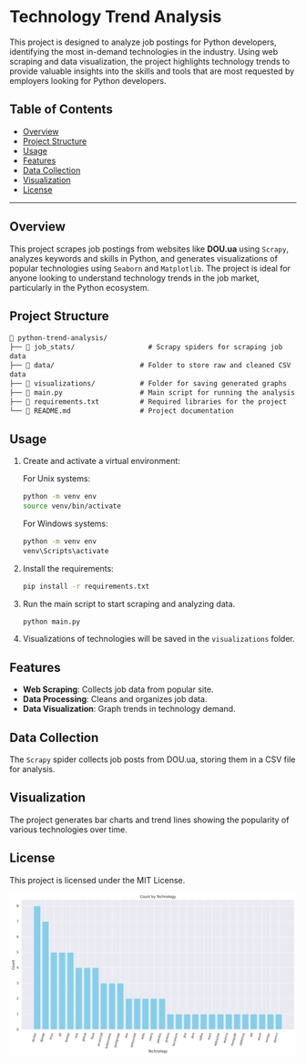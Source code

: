 
# Technology Trend Analysis

This project is designed to analyze job postings for Python developers,
identifying the most in-demand technologies in the industry. 
Using web scraping and data visualization, the project highlights technology
trends to provide valuable insights into the skills and tools that are most
requested by employers looking for Python developers.
## Table of Contents
- [Overview](#overview)
- [Project Structure](#project-structure)
- [Usage](#usage)
- [Features](#features)
- [Data Collection](#data-collection)
- [Visualization](#visualization)
- [License](#license)

---

## Overview
This project scrapes job postings from websites like **DOU.ua** using `Scrapy`, analyzes keywords and skills in Python, 
and generates visualizations of popular technologies using `Seaborn` and `Matplotlib`. The project is ideal for anyone 
looking to understand technology trends in the job market, particularly in the Python ecosystem.

## Project Structure
```
📁 python-trend-analysis/
├── 📂 job_stats/                  # Scrapy spiders for scraping job data
├── 📂 data/                     # Folder to store raw and cleaned CSV data
├── 📂 visualizations/           # Folder for saving generated graphs
├── 📄 main.py                   # Main script for running the analysis
├── 📄 requirements.txt          # Required libraries for the project
└── 📄 README.md                 # Project documentation
```

## Usage
1. Create and activate a virtual environment:

    For Unix systems:
    ```bash
    python -m venv env
    source venv/bin/activate
    ```

    For Windows systems:
    ```bash
    python -m venv env
    venv\Scripts\activate
    ```

2. Install the requirements:

    ```bash
    pip install -r requirements.txt
    ```

3. Run the main script to start scraping and analyzing data.
   ```bash
   python main.py
   ```

4. Visualizations of technologies will be saved in the `visualizations` folder.

## Features
- **Web Scraping**: Collects job data from popular site.
- **Data Processing**: Cleans and organizes job data.
- **Data Visualization**: Graph trends in technology demand.

## Data Collection
The `Scrapy` spider collects job posts from DOU.ua, storing them in a CSV file for analysis.

## Visualization
The project generates bar charts and trend lines showing the popularity of various technologies over time.

## License
This project is licensed under the MIT License.

![Опис зображення](visualizations/technology_trend.png)

